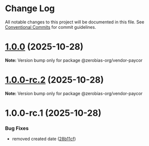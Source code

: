# Change Log

All notable changes to this project will be documented in this file.
See [Conventional Commits](https://conventionalcommits.org) for commit guidelines.

# [1.0.0](https://github.com/zerobias-org/vendor/compare/@zerobias-org/vendor-paycor@1.0.0-rc.2...@zerobias-org/vendor-paycor@1.0.0) (2025-10-28)

**Note:** Version bump only for package @zerobias-org/vendor-paycor





# [1.0.0-rc.2](https://github.com/zerobias-org/vendor/compare/@zerobias-org/vendor-paycor@1.0.0-rc.1...@zerobias-org/vendor-paycor@1.0.0-rc.2) (2025-10-28)

**Note:** Version bump only for package @zerobias-org/vendor-paycor





# 1.0.0-rc.1 (2025-10-28)


### Bug Fixes

* removed created date ([28b11cf](https://github.com/zerobias-org/vendor/commit/28b11cf2563e9cdadd4b1dc83edd60d2fcd01df0))

